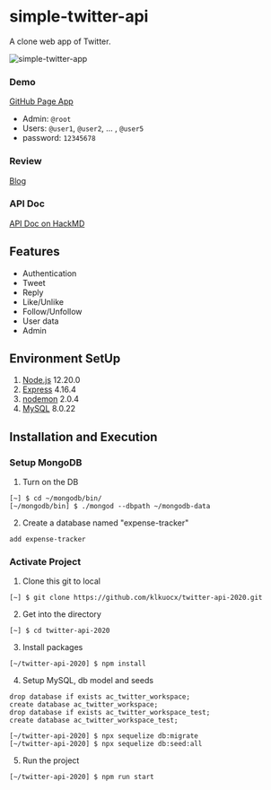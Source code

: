 # simple-twitter-api
A clone web app of Twitter.

![simple-twitter-app](https://i.imgur.com/EyQD789.png)

### Demo
[GitHub Page App](https://russelllin7789.github.io/twitter-front-end-vue/)

- Admin: `@root`
- Users: `@user1`, `@user2`, ... , `@user5`
- password: `12345678`

### Review
[Blog](https://medium.com/infinitegamer/soft-skills-of-software-engineer-c7f64cabfc58)

### API Doc
[API Doc on HackMD](https://hackmd.io/9GUKdrftR56pX0WX85K_xQ)

## Features
- Authentication
- Tweet
- Reply
- Like/Unlike
- Follow/Unfollow
- User data
- Admin

## Environment SetUp
1. [Node.js](https://nodejs.org/en/) 12.20.0
2. [Express](https://expressjs.com/en/starter/installing.html) 4.16.4
3. [nodemon](https://nodemon.io/) 2.0.4
4. [MySQL](https://www.mongodb.com/try/download/community) 8.0.22

## Installation and Execution
### Setup MongoDB
1. Turn on the DB
```
[~] $ cd ~/mongodb/bin/
[~/mongodb/bin] $ ./mongod --dbpath ~/mongodb-data
```
2. Create a database named "expense-tracker"
```
add expense-tracker
```

### Activate Project
1. Clone this git to local
```
[~] $ git clone https://github.com/klkuocx/twitter-api-2020.git
```

2. Get into the directory
```
[~] $ cd twitter-api-2020
```

3. Install packages
```
[~/twitter-api-2020] $ npm install
```

4. Setup MySQL, db model and seeds
```
drop database if exists ac_twitter_workspace;
create database ac_twitter_workspace;
drop database if exists ac_twitter_workspace_test;
create database ac_twitter_workspace_test;
```
```
[~/twitter-api-2020] $ npx sequelize db:migrate
[~/twitter-api-2020] $ npx sequelize db:seed:all
```

5. Run the project
```
[~/twitter-api-2020] $ npm run start
```